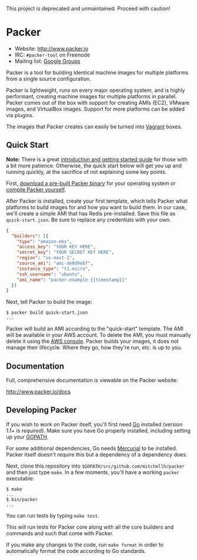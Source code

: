 This project is deprecated and unmaintained. Proceed with caution!

# Packer

* Website: http://www.packer.io
* IRC: `#packer-tool` on Freenode
* Mailing list: [Google Groups](http://groups.google.com/group/packer-tool)

Packer is a tool for building identical machine images for multiple platforms
from a single source configuration.

Packer is lightweight, runs on every major operating system, and is highly
performant, creating machine images for multiple platforms in parallel.
Packer comes out of the box with support for creating AMIs (EC2), VMware
images, and VirtualBox images. Support for more platforms can be added via
plugins.

The images that Packer creates can easily be turned into
[Vagrant](http://www.vagrantup.com) boxes.

## Quick Start

**Note:** There is a great
[introduction and getting started guide](http://www.packer.io/intro)
for those with a bit more patience. Otherwise, the quick start below
will get you up and running quickly, at the sacrifice of not explaining some
key points.

First, [download a pre-built Packer binary](http://www.packer.io/downloads.html)
for your operating system or [compile Packer yourself](#developing-packer).

After Packer is installed, create your first template, which tells Packer
what platforms to build images for and how you want to build them. In our
case, we'll create a simple AMI that has Redis pre-installed. Save this
file as `quick-start.json`. Be sure to replace any credentials with your
own.

```json
{
  "builders": [{
    "type": "amazon-ebs",
    "access_key": "YOUR KEY HERE",
    "secret_key": "YOUR SECRET KEY HERE",
    "region": "us-east-1",
    "source_ami": "ami-de0d9eb7",
    "instance_type": "t1.micro",
    "ssh_username": "ubuntu",
    "ami_name": "packer-example {{timestamp}}"
  }]
}
```

Next, tell Packer to build the image:

```
$ packer build quick-start.json
...
```

Packer will build an AMI according to the "quick-start" template. The AMI
will be available in your AWS account. To delete the AMI, you must manually
delete it using the [AWS console](https://console.aws.amazon.com/). Packer
builds your images, it does not manage their lifecycle. Where they go, how
they're run, etc. is up to you.

## Documentation

Full, comprehensive documentation is viewable on the Packer website:

http://www.packer.io/docs

## Developing Packer

If you wish to work on Packer itself, you'll first need [Go](http://golang.org)
installed (version 1.1+ is _required_). Make sure you have Go properly installed,
including setting up your [GOPATH](http://golang.org/doc/code.html#GOPATH).

For some additional dependencies, Go needs [Mercurial](http://mercurial.selenic.com/)
to be installed. Packer itself doesn't require this but a dependency of a
dependency does.

Next, clone this repository into `$GOPATH/src/github.com/mitchellh/packer` and
then just type `make`. In a few moments, you'll have a working `packer` executable:

```
$ make
...
$ bin/packer
...
```

You can run tests by typing `make test`.

This will run tests for Packer core along with all the core builders and commands and such that come with Packer.

If you make any changes to the code, run `make format` in order to automatically
format the code according to Go standards.

